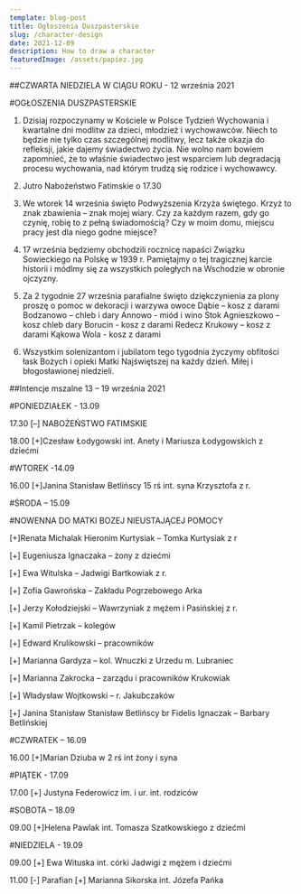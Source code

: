 ```yaml
---
template: blog-post
title: Ogłoszenia Duszpasterskie
slug: /character-design
date: 2021-12-09
description: How to draw a character
featuredImage: /assets/papiez.jpg
---
```

 


##CZWARTA NIEDZIELA W CIĄGU ROKU - 12 września 2021

#OGŁOSZENIA DUSZPASTERSKIE

1. Dzisiaj rozpoczynamy w Kościele w Polsce Tydzień Wychowania i kwartalne dni modlitw za dzieci, młodzież i wychowawców. Niech to będzie nie tylko czas szczególnej modlitwy, lecz także okazja do refleksji, jakie dajemy świadectwo życia. Nie wolno nam bowiem zapomnieć, że to właśnie świadectwo jest wsparciem lub degradacją procesu wychowania, nad którym trudzą się rodzice i wychowawcy.


2. Jutro Nabożeństwo Fatimskie o 17.30

3. We wtorek 14 września święto Podwyższenia Krzyża świętego. Krzyż to znak zbawienia – znak mojej wiary. Czy za każdym razem, gdy go czynię, robię to z pełną świadomością? Czy w moim domu, miejscu pracy jest dla niego godne miejsce?


4. 17 września będziemy obchodzili rocznicę napaści Związku Sowieckiego na Polskę w 1939 r. Pamiętajmy o tej tragicznej karcie historii i módlmy się za wszystkich poległych na Wschodzie w obronie ojczyzny.

5. Za 2 tygodnie 27 września parafialne święto dziękczynienia za plony proszę o pomoc w dekoracji i warzywa owoce 
Dąbie – kosz z darami
Bodzanowo – chleb i dary
Annowo - miód i wino
Stok  Agnieszkowo – kosz chleb dary
Borucin - kosz z darami
Redecz Krukowy – kosz z darami
Kąkowa Wola  - kosz z darami

6. Wszystkim solenizantom i jubilatom tego tygodnia życzymy obfitości łask Bożych i opieki Matki Najświętszej na każdy dzień. Miłej i błogosławionej niedzieli.


##Intencje mszalne  13 – 19 września 2021

#PONIEDZIAŁEK  - 13.09

17.30 [–] NABOŻEŃSTWO FATIMSKIE

18.00 [+]Czesław Łodygowski int. Anety i Mariusza Łodygowskich z dziećmi

#WTOREK -14.09

16.00 [+]Janina Stanisław Betlińscy  15 rś int. syna Krzysztofa z r.

#ŚRODA – 15.09 

#NOWENNA DO MATKI BOZEJ NIEUSTAJĄCEJ POMOCY

[+]Renata Michalak Hieronim Kurtysiak – Tomka Kurtysiak z r

[+] Eugeniusza Ignaczaka – żony z dziećmi

[+] Ewa Witulska – Jadwigi Bartkowiak z r. 

[+] Zofia Gawrońska – Zakładu Pogrzebowego Arka

[+] Jerzy Kołodziejski – Wawrzyniak z mężem i Pasińskiej z r.

[+] Kamil Pietrzak – kolegów

[+] Edward Krulikowski – pracowników

[+] Marianna Gardyza – kol. Wnuczki z Urzedu m. Lubraniec

[+] Marianna Zakrocka – zarządu i pracowników Krukowiak

[+] Władysław Wojtkowski – r. Jakubczaków

[+] Janina Stanisław Stanisław Betlińscy br Fidelis Ignaczak – Barbary Betlińskiej

#CZWRATEK – 16.09

16.00 [+]Marian Dziuba w 2 rś int żony i syna

#PIĄTEK  - 17.09

17.00 [+] Justyna Federowicz im. i ur. int. rodziców

#SOBOTA – 18.09

09.00 [+]Helena Pawlak int. Tomasza Szatkowskiego z dziećmi

#NIEDZIELA  - 19.09

09.00 [+] Ewa Wituska int. córki Jadwigi z mężem i dziećmi


11.00 [-] Parafian [+] Marianna Sikorska int. Józefa Pańka

